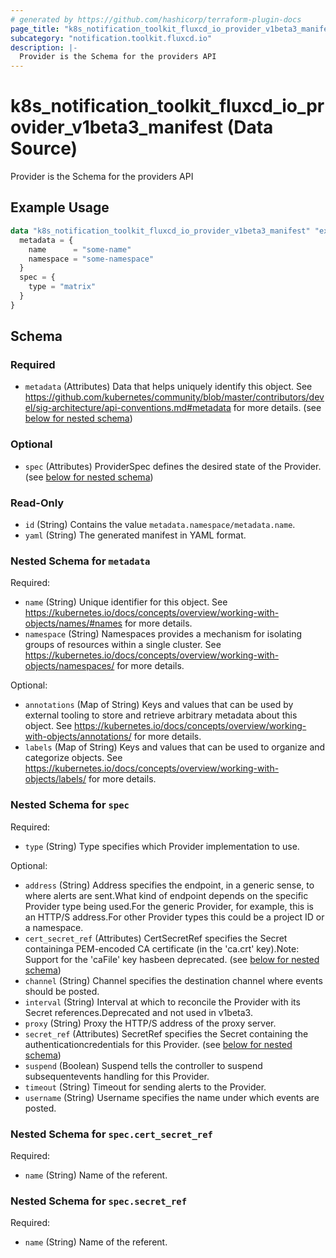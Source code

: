 ```yaml
---
# generated by https://github.com/hashicorp/terraform-plugin-docs
page_title: "k8s_notification_toolkit_fluxcd_io_provider_v1beta3_manifest Data Source - terraform-provider-k8s"
subcategory: "notification.toolkit.fluxcd.io"
description: |-
  Provider is the Schema for the providers API
---
```


# k8s_notification_toolkit_fluxcd_io_provider_v1beta3_manifest (Data Source)

Provider is the Schema for the providers API

## Example Usage

```terraform
data "k8s_notification_toolkit_fluxcd_io_provider_v1beta3_manifest" "example" {
  metadata = {
    name      = "some-name"
    namespace = "some-namespace"
  }
  spec = {
    type = "matrix"
  }
}
```

<!-- schema generated by tfplugindocs -->
## Schema

### Required

- `metadata` (Attributes) Data that helps uniquely identify this object. See https://github.com/kubernetes/community/blob/master/contributors/devel/sig-architecture/api-conventions.md#metadata for more details. (see [below for nested schema](#nestedatt--metadata))

### Optional

- `spec` (Attributes) ProviderSpec defines the desired state of the Provider. (see [below for nested schema](#nestedatt--spec))

### Read-Only

- `id` (String) Contains the value `metadata.namespace/metadata.name`.
- `yaml` (String) The generated manifest in YAML format.

<a id="nestedatt--metadata"></a>
### Nested Schema for `metadata`

Required:

- `name` (String) Unique identifier for this object. See https://kubernetes.io/docs/concepts/overview/working-with-objects/names/#names for more details.
- `namespace` (String) Namespaces provides a mechanism for isolating groups of resources within a single cluster. See https://kubernetes.io/docs/concepts/overview/working-with-objects/namespaces/ for more details.

Optional:

- `annotations` (Map of String) Keys and values that can be used by external tooling to store and retrieve arbitrary metadata about this object. See https://kubernetes.io/docs/concepts/overview/working-with-objects/annotations/ for more details.
- `labels` (Map of String) Keys and values that can be used to organize and categorize objects. See https://kubernetes.io/docs/concepts/overview/working-with-objects/labels/ for more details.


<a id="nestedatt--spec"></a>
### Nested Schema for `spec`

Required:

- `type` (String) Type specifies which Provider implementation to use.

Optional:

- `address` (String) Address specifies the endpoint, in a generic sense, to where alerts are sent.What kind of endpoint depends on the specific Provider type being used.For the generic Provider, for example, this is an HTTP/S address.For other Provider types this could be a project ID or a namespace.
- `cert_secret_ref` (Attributes) CertSecretRef specifies the Secret containinga PEM-encoded CA certificate (in the 'ca.crt' key).Note: Support for the 'caFile' key hasbeen deprecated. (see [below for nested schema](#nestedatt--spec--cert_secret_ref))
- `channel` (String) Channel specifies the destination channel where events should be posted.
- `interval` (String) Interval at which to reconcile the Provider with its Secret references.Deprecated and not used in v1beta3.
- `proxy` (String) Proxy the HTTP/S address of the proxy server.
- `secret_ref` (Attributes) SecretRef specifies the Secret containing the authenticationcredentials for this Provider. (see [below for nested schema](#nestedatt--spec--secret_ref))
- `suspend` (Boolean) Suspend tells the controller to suspend subsequentevents handling for this Provider.
- `timeout` (String) Timeout for sending alerts to the Provider.
- `username` (String) Username specifies the name under which events are posted.

<a id="nestedatt--spec--cert_secret_ref"></a>
### Nested Schema for `spec.cert_secret_ref`

Required:

- `name` (String) Name of the referent.


<a id="nestedatt--spec--secret_ref"></a>
### Nested Schema for `spec.secret_ref`

Required:

- `name` (String) Name of the referent.

